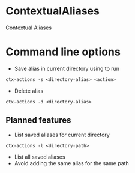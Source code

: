# ContextualAliases
Contextual Aliases

# Command line options

- Save alias in current directory using <directory-alias> to run <action>

```
ctx-actions -s <directory-alias> <action>
```

- Delete alias
```
ctx-actions -d <directory-alias>
```

## Planned features
- List saved aliases for current directory
```
ctx-actions -l <directory-path>
```
- List all saved aliases
- Avoid adding the same alias for the same path

